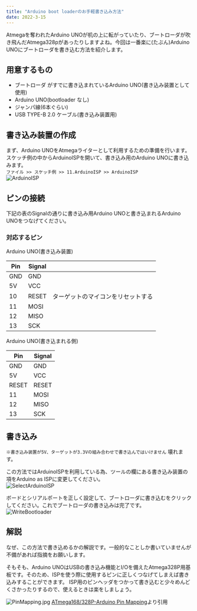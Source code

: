 ```yaml
---
title: "Arduino boot loaderのお手軽書き込み方法"
date: 2022-3-15
---
```


Atmegaを奪われたArduino UNOが机の上に転がっていたり、ブートローダが吹き飛んだAtmega328pがあったりしますよね。今回は一番楽に(たぶん)Arduino UNOにブートローダを書き込む方法を紹介します。  


## 用意するもの
- ブートローダ がすでに書き込まれているArduino UNO(書き込み装置として使用)
- Arduino UNO(bootloader なし)
- ジャンパ線(6本ぐらい)
- USB TYPE-B 2.0 ケーブル(書き込み装置用)

## 書き込み装置の作成  

まず、Arduino UNOをAtmegaライターとして利用するための準備を行います。  
スケッチ例の中からArduinoISPを開いて、書き込み用のArduino UNOに書き込みます。  
`ファイル >> スケッチ例 >> 11.ArduinoISP >> ArduinoISP`  
![ArduinoISP](https://imgur.com/xlMQ3V6.jpg)

## ピンの接続

下記の表のSignalの通りに書き込み用Arduino UNOと書き込まれるArduino UNOをつなげてください。  


### 対応するピン    
Arduino UNO(書き込み装置)  

| Pin | Signal |                                    |
| --- | ---    | ---                                |
| GND | GND    |                                    |
| 5V  | VCC    |                                    |
| 10  | RESET  | ターゲットのマイコンをリセットする |
| 11  | MOSI   |                                    |
| 12  | MISO   |                                    |
| 13  | SCK    |                                    |

Arduino UNO(書き込まれる側)  

| Pin   | Signal |
| ---   | ---    |
| GND   | GND    |
| 5V    | VCC    |
| RESET | RESET  |
| 11    | MOSI   |
| 12    | MISO   |
| 13    | SCK    |

## 書き込み

`※書き込み装置が5V、ターゲットが3.3Vの組み合わせで書き込んではいけません` 壊れます。


この方法ではArduinoISPを利用している為、ツールの欄にある書き込み装置の項をArduino as ISPに変更してください。  
![SelectArduinoISP](https://imgur.com/Q0iK752.jpg)  

ボードとシリアルポートを正しく設定して、ブートローダに書き込むをクリックしてください。これでブートローダの書き込みは完了です。  
![WriteBootloader](https://imgur.com/l6ATgsw.jpg)  

## 解説
なぜ、この方法で書き込めるかの解説です。一般的なことしか書いていませんが不備があれば指摘をお願いします。  

そもそも、Arduino UNOはUSBの書き込み機能とI/Oを備えたAtmega328P用基板です。そのため、ISPを使う際に使用するピンに正しくつなげてしまえば書き込みすることができます。  ISP用のピンヘッダをつかって書き込むと少々めんどくさかったりするので、使えるときは楽をしましょう。

![PinMapping.jpg](https://imgur.com/UuAPJtQ.jpg)
[ATmega168/328P-Arduino Pin Mapping](https://docs.arduino.cc/hacking/hardware/PinMapping168?isogp=false)より引用

